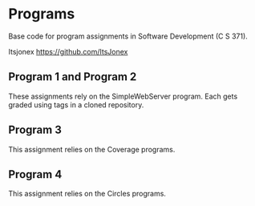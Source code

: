 # Programs
Base code for program assignments in Software Development (C S 371). 

Itsjonex
https://github.com/ItsJonex

## Program 1 and Program 2
These assignments rely on the SimpleWebServer program. Each gets graded using tags in a cloned repository. 

## Program 3
This assignment relies on the Coverage programs. 

## Program 4
This assignment relies on the Circles programs. 
